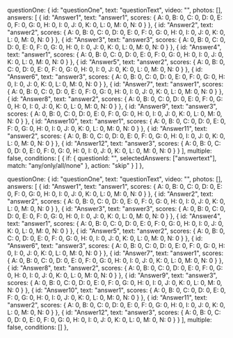 questionOne: {
    id: "questionOne",
    text: "questionText",
    video: "",
    photos: [],
    answers: [
      { id: "Answer1", text: "answer1", scores: { A: 0, B: 0, C: 0, D: 0, E: 0, F: 0, G: 0, H: 0, I: 0, J: 0, K: 0, L: 0, M: 0, N: 0 } },
      { id: "Answer2", text: "answer2", scores: { A: 0, B: 0, C: 0, D: 0, E: 0, F: 0, G: 0, H: 0, I: 0, J: 0, K: 0, L: 0, M: 0, N: 0 } },
      { id: "Answer3", text: "answer3", scores: { A: 0, B: 0, C: 0, D: 0, E: 0, F: 0, G: 0, H: 0, I: 0, J: 0, K: 0, L: 0, M: 0, N: 0 } },
      { id: "Answer4", text: "answer1", scores: { A: 0, B: 0, C: 0, D: 0, E: 0, F: 0, G: 0, H: 0, I: 0, J: 0, K: 0, L: 0, M: 0, N: 0 } },
      { id: "Answer5", text: "answer2", scores: { A: 0, B: 0, C: 0, D: 0, E: 0, F: 0, G: 0, H: 0, I: 0, J: 0, K: 0, L: 0, M: 0, N: 0 } },
      { id: "Answer6", text: "answer3", scores: { A: 0, B: 0, C: 0, D: 0, E: 0, F: 0, G: 0, H: 0, I: 0, J: 0, K: 0, L: 0, M: 0, N: 0 } },
      { id: "Answer7", text: "answer1", scores: { A: 0, B: 0, C: 0, D: 0, E: 0, F: 0, G: 0, H: 0, I: 0, J: 0, K: 0, L: 0, M: 0, N: 0 } },
      { id: "Answer8", text: "answer2", scores: { A: 0, B: 0, C: 0, D: 0, E: 0, F: 0, G: 0, H: 0, I: 0, J: 0, K: 0, L: 0, M: 0, N: 0 } },
      { id: "Answer9", text: "answer3", scores: { A: 0, B: 0, C: 0, D: 0, E: 0, F: 0, G: 0, H: 0, I: 0, J: 0, K: 0, L: 0, M: 0, N: 0 } },
      { id: "Answer10", text: "answer1", scores: { A: 0, B: 0, C: 0, D: 0, E: 0, F: 0, G: 0, H: 0, I: 0, J: 0, K: 0, L: 0, M: 0, N: 0 } },
      { id: "Answer11", text: "answer2", scores: { A: 0, B: 0, C: 0, D: 0, E: 0, F: 0, G: 0, H: 0, I: 0, J: 0, K: 0, L: 0, M: 0, N: 0 } },
      { id: "Answer12", text: "answer3", scores: { A: 0, B: 0, C: 0, D: 0, E: 0, F: 0, G: 0, H: 0, I: 0, J: 0, K: 0, L: 0, M: 0, N: 0 } }
    ],
    multiple: false,
    conditions: [
      {
        if: {
          questionId: "",
          selectedAnswers: ["answertext"],
          match: "any/only/all/none"
        },
        action: "skip"
      }
    ]
  },


  questionOne: {
    id: "questionOne",
    text: "questionText",
    video: "",
    photos: [],
    answers: [
      { id: "Answer1", text: "answer1", scores: { A: 0, B: 0, C: 0, D: 0, E: 0, F: 0, G: 0, H: 0, I: 0, J: 0, K: 0, L: 0, M: 0, N: 0 } },
      { id: "Answer2", text: "answer2", scores: { A: 0, B: 0, C: 0, D: 0, E: 0, F: 0, G: 0, H: 0, I: 0, J: 0, K: 0, L: 0, M: 0, N: 0 } },
      { id: "Answer3", text: "answer3", scores: { A: 0, B: 0, C: 0, D: 0, E: 0, F: 0, G: 0, H: 0, I: 0, J: 0, K: 0, L: 0, M: 0, N: 0 } },
      { id: "Answer4", text: "answer1", scores: { A: 0, B: 0, C: 0, D: 0, E: 0, F: 0, G: 0, H: 0, I: 0, J: 0, K: 0, L: 0, M: 0, N: 0 } },
      { id: "Answer5", text: "answer2", scores: { A: 0, B: 0, C: 0, D: 0, E: 0, F: 0, G: 0, H: 0, I: 0, J: 0, K: 0, L: 0, M: 0, N: 0 } },
      { id: "Answer6", text: "answer3", scores: { A: 0, B: 0, C: 0, D: 0, E: 0, F: 0, G: 0, H: 0, I: 0, J: 0, K: 0, L: 0, M: 0, N: 0 } },
      { id: "Answer7", text: "answer1", scores: { A: 0, B: 0, C: 0, D: 0, E: 0, F: 0, G: 0, H: 0, I: 0, J: 0, K: 0, L: 0, M: 0, N: 0 } },
      { id: "Answer8", text: "answer2", scores: { A: 0, B: 0, C: 0, D: 0, E: 0, F: 0, G: 0, H: 0, I: 0, J: 0, K: 0, L: 0, M: 0, N: 0 } },
      { id: "Answer9", text: "answer3", scores: { A: 0, B: 0, C: 0, D: 0, E: 0, F: 0, G: 0, H: 0, I: 0, J: 0, K: 0, L: 0, M: 0, N: 0 } },
      { id: "Answer10", text: "answer1", scores: { A: 0, B: 0, C: 0, D: 0, E: 0, F: 0, G: 0, H: 0, I: 0, J: 0, K: 0, L: 0, M: 0, N: 0 } },
      { id: "Answer11", text: "answer2", scores: { A: 0, B: 0, C: 0, D: 0, E: 0, F: 0, G: 0, H: 0, I: 0, J: 0, K: 0, L: 0, M: 0, N: 0 } },
      { id: "Answer12", text: "answer3", scores: { A: 0, B: 0, C: 0, D: 0, E: 0, F: 0, G: 0, H: 0, I: 0, J: 0, K: 0, L: 0, M: 0, N: 0 } }
    ],
    multiple: false,
    conditions: []
  },